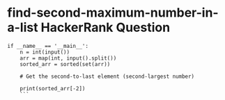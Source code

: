 # find-second-maximum-number-in-a-list HackerRank Question
```
if __name__ == '__main__':
    n = int(input())
    arr = map(int, input().split())
    sorted_arr = sorted(set(arr))

    # Get the second-to-last element (second-largest number)
    
    print(sorted_arr[-2])
    ```
